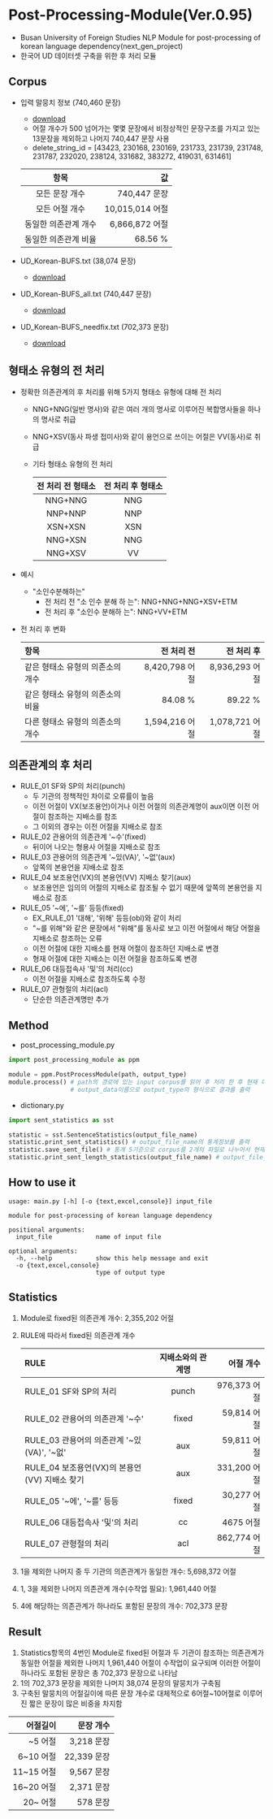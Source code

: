 # Post-Processing-Module(Ver.0.95)

+ Busan University of Foreign Studies NLP Module for post-processing of korean language dependency(next_gen_project)
+ 한국어 UD 데이터셋 구축을 위한 후 처리 모듈

## Corpus
+ 입력 말뭉치 정보 (740,460 문장)
  * [download]()
  * 어절 개수가 500 넘어가는 몇몇 문장에서 비정상적인 문장구조를 가지고 있는 13문장을 제외하고 나머지 740,447 문장 사용
  * delete_string_id = [43423, 230168, 230169, 231733, 231739, 231748, 231787, 232020, 238124, 331682, 383272, 419031, 631461]
  
  | 항목 | 값 |
  |:---:|---:|
  | 모든 문장 개수 |	740,447 문장	|
  | 모든 어절 개수	| 10,015,014 어절	|
  | 동일한 의존관계 개수 |	6,866,872 어절	|
  | 동일한 의존관계 비율	| 68.56 %	|
+ UD_Korean-BUFS.txt (38,074 문장)
  * [download](https://drive.google.com/open?id=1mVBOA5zxStvF_AM0jBL5q--uPjlL4LE3)
+ UD_Korean-BUFS_all.txt (740,447 문장)
  * [download]()
+ UD_Korean-BUFS_needfix.txt (702,373 문장)
  * [download]()
  

## 형태소 유형의 전 처리
+ 정확한 의존관계의 후 처리를 위해 5가지 형태소 유형에 대해 전 처리
  * NNG+NNG(일반 명사)와 같은 여러 개의 명사로 이루어진 복합명사들을 하나의 명사로 취급
  * NNG+XSV(동사 파생 접미사)와 같이 용언으로 쓰이는 어절은 VV(동사)로 취급
  * 기타 형태소 유형의 전 처리
  
    | 전 처리 전 형태소 | 전 처리 후 형태소 |
    |:---:|:---:|
    | NNG+NNG | NNG |
    | NNP+NNP | NNP |
    | XSN+XSN | XSN |
    | NNG+XSN | NNG |
    | NNG+XSV | VV |
+ 예시
  * "소인수분해하는"
    - 전 처리 전 "소 인수 분해 하 는": NNG+NNG+NNG+XSV+ETM
    - 전 처리 후 "소인수 분해하 는": NNG+VV+ETM
+ 전 처리 후 변화

    | 항목 | 전 처리 전 | 전 처리 후 |
    | :------- | ----: | ---: |
    | 같은 형태소 유형의 의존소의 개수 | 8,420,798 어절 | 8,936,293 어절 |
    | 같은 형태소 유형의 의존소의 비율 | 84.08 % | 89.22 % |
    | 다른 형태소 유형의 의존소의 개수 | 1,594,216 어절 | 1,078,721 어절 |

## 의존관계의 후 처리
+ RULE_01 SF와 SP의 처리(punch)
  * 두 기관의 정책적인 차이로 오류률이 높음
  * 이전 어절이 VX(보조용언)이거나 이전 어절의 의존관계명이 aux이면 이전 어절이 참조하는 지배소를 참조
  * 그 이외의 경우는 이전 어절을 지배소로 참조
+ RULE_02 관용어의 의존관계 '~수'(fixed)
  * 뒤이어 나오는 형용사 어절을 지배소로 참조
+ RULE_03 관용어의 의존관계 '~있(VA)', '~없'(aux)
  * 앞쪽의 본용언을 지배소로 참조
+ RULE_04 보조용언(VX)의 본용언(VV) 지배소 찾기(aux)
  * 보조용언은 임의의 어절의 지배소로 참조될 수 없기 때문에 앞쪽의 본용언을 지배소로 참조
+ RULE_05 '~에', '~를' 등등(fixed)
  * EX_RULE_01 '대해', '위해' 등등(obl)와 같이 처리
  * "~를 위해"와 같은 문장에서 "위해"를 동사로 보고 이전 어절에서 해당 어절을 지배소로 참조하는 오류
  * 이전 어절에 대한 지배소를 현재 어절이 참조하던 지배소로 변경
  * 형재 어절에 대한 지배소는 이전 어절을 참조하도록 변경
+ RULE_06 대등접속사 '및'의 처리(cc)
  * 이전 어절을 지배소로 참조하도록 수정
+ RULE_07 관형절의 처리(acl)
  * 단순한 의존관계명만 추가
    

## Method
+ post_processing_module.py
```python
import post_processing_module as ppm

module = ppm.PostProcessModule(path, output_type)
module.process() # path의 경로에 있는 input corpus를 읽어 후 처리 한 후 현재 디렉터리에 
                 # output_data이름으로 output_type의 형식으로 결과를 출력
```
+ dictionary.py
```python
import sent_statistics as sst

statistic = sst.SentenceStatistics(output_file_name)
statistic.print_sent_statistics() # output_file_name의 통계정보를 출력
statistic.save_sent_file() # 통계 5기준으로 corpus를 2개의 파일로 나누어서 현재 디렉터리에 저장
statistic.print_sent_length_statistics(output_file_name) # output_file_name의 어절 길이별 문장 개수를 출력
```


## How to use it

```
usage: main.py [-h] [-o {text,excel,console}] input_file

module for post-processing of korean language dependency

positional arguments:
  input_file            name of input file

optional arguments:
  -h, --help            show this help message and exit
  -o {text,excel,console}
                        type of output type
```


## Statistics

1. Module로 fixed된 의존관계 개수: 2,355,202 어절
1. RULE에 따라서 fixed된 의존관계 개수

    | RULE | 지배소와의 관계명 | 어절 개수 |
    | :------- | :---: | ----: |
    | RULE_01 SF와 SP의 처리 | punch | 976,373 어절 |
    | RULE_02 관용어의 의존관계 '~수' | fixed | 59,814 어절 |
    | RULE_03 관용어의 의존관계 '~있(VA)', '~없' | aux | 59,811 어절 |
    | RULE_04 보조용언(VX)의 본용언(VV) 지배소 찾기 | aux | 331,200 어절 |
    | RULE_05 '~에', '~를' 등등 | fixed | 30,277 어절 |
    | RULE_06 대등접속사 '및'의 처리 | cc | 4675 어절 |
    | RULE_07 관형절의 처리 | acl | 862,774 어절 |
1. 1을 제외한 나머지 중 두 기관의 의존관계가 동일한 개수: 5,698,372 어절
1. 1, 3을 제외한 나머지 의존관계 개수(수작업 필요): 1,961,440 어절
1. 4에 해당하는 의존관계가 하나라도 포함된 문장의 개수: 702,373 문장


## Result
1. Statistics항목의 4번인 Module로 fixed된 어절과 두 기관이 참조하는 의존관계가 동일한 어절을 제외한 나머지 1,961,440 어절이 수작업이 요구되며 이러한 어절이 하나라도 포함된 문장은 총 702,373 문장으로 나타남
1. 1의 702,373 문장을 제외한 나머지 38,074 문장의 말뭉치가 구축됨
1. 구축된 말뭉치의 어절길이에 따른 문장 개수로 대체적으로 6어절~10어절로 이루어진 짧은 문장이 많은 비중을 차지함

| 어절길이 | 문장 개수 |
| -------: | ---: |
|  ~5 어절 | 3,218 문장 |
| 6~10 어절 | 22,339 문장 |
| 11~15 어절 | 9,567 문장 |
| 16~20 어절 | 2,371 문장 |
| 20~ 어절 | 578 문장 |
